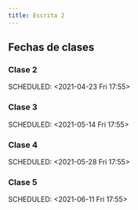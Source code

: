 ```yaml
---
title: Escrita 2
---
```


## Fechas de clases
### Clase 2 
SCHEDULED: <2021-04-23 Fri 17:55>
### Clase 3 
SCHEDULED: <2021-05-14 Fri 17:55>
### Clase 4 
SCHEDULED: <2021-05-28 Fri 17:55>
### Clase 5 
SCHEDULED: <2021-06-11 Fri 17:55>
